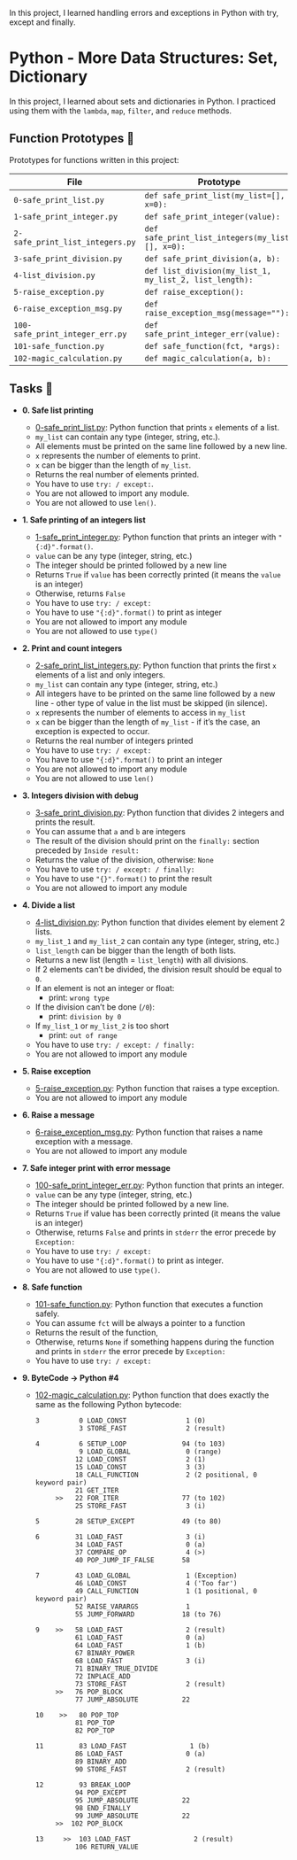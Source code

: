 In this project, I learned handling errors and exceptions in Python with try, except and finally.  

# Python - More Data Structures: Set, Dictionary

In this project, I learned about sets and dictionaries in Python. I practiced using them
with the `lambda`, `map`, `filter`, and `reduce` methods.


## Function Prototypes :floppy_disk:

Prototypes for functions written in this project:

| File                           | Prototype                                                                                                 |
| ------------------------------ | --------------------------------------------------------------------------------------------------------- |
| `0-safe_print_list.py`    | `def safe_print_list(my_list=[], x=0):`                                                                    |
| `1-safe_print_integer.py`          | `def safe_print_integer(value):`                                                           |
| `2-safe_print_list_integers.py`                | `def safe_print_list_integers(my_list=[], x=0):`                                                                               |
| `3-safe_print_division.py`         | `def safe_print_division(a, b):`                                                                      |
| `4-list_division.py`      | `def list_division(my_list_1, my_list_2, list_length):`                                                                   |
| `5-raise_exception.py`             | `def raise_exception():`                                                                          |
| `6-raise_exception_msg.py` | `def raise_exception_msg(message=""):`                                                              |
| `100-safe_print_integer_err.py`        | `def safe_print_integer_err(value):`                                                                         |
| `101-safe_function.py`     | `def safe_function(fct, *args):`                                                                       |
| `102-magic_calculation.py`        | `def magic_calculation(a, b):`                                                                |

## Tasks :page_with_curl:

* **0. Safe list printing**
  * [0-safe_print_list.py](./0-safe_print_list.py): Python function that prints `x` elements of a list.
  * `my_list` can contain any type (integer, string, etc.).
  * All elements must be printed on the same line followed by a new line.
  * `x` represents the number of elements to print.
  * `x` can be bigger than the length of `my_list`.
  * Returns the real number of elements printed.
  * You have to use `try: / except:`.
  * You are not allowed to import any module.
  * You are not allowed to use `len()`.

* **1. Safe printing of an integers list**
  * [1-safe_print_integer.py](./1-safe_print_integer.py): Python function that prints an integer with `"{:d}".format()`.
  * `value` can be any type (integer, string, etc.)
  * The integer should be printed followed by a new line
  * Returns `True` if `value` has been correctly printed (it means the `value` is an integer)
  * Otherwise, returns `False`
  * You have to use `try: / except:`
  * You have to use `"{:d}".format()` to print as integer
  * You are not allowed to import any module
  * You are not allowed to use `type()`

* **2. Print and count integers**
  * [2-safe_print_list_integers.py](./2-safe_print_list_integers.py): Python function that prints the first `x` elements of a list and only integers.
  * `my_list` can contain any type (integer, string, etc.)
  * All integers have to be printed on the same line followed by a new line - other type of value in the list must be skipped (in silence).
  * `x` represents the number of elements to access in `my_list`
  * `x` can be bigger than the length of `my_list` - if it’s the case, an exception is expected to occur.
  * Returns the real number of integers printed
  * You have to use `try: / except:`
  * You have to use `"{:d}".format()` to print an integer
  * You are not allowed to import any module
  * You are not allowed to use `len()`


* **3. Integers division with debug**
  * [3-safe_print_division.py](./3-safe_print_division.py): Python function that divides 2 integers and prints the result.
  * You can assume that `a` and `b` are integers
  * The result of the division should print on the `finally:` section preceded by `Inside result:`
  * Returns the value of the division, otherwise: `None`
  * You have to use `try: / except: / finally:`
  * You have to use `"{}".format()` to print the result
  * You are not allowed to import any module

* **4. Divide a list**
  * [4-list_division.py](./4-list_division.py): Python function that divides element by element 2 lists.
  * `my_list_1` and `my_list_2` can contain any type (integer, string, etc.)
  * `list_length` can be bigger than the length of both lists.
  * Returns a new list (length = `list_length`) with all divisions.
  * If 2 elements can’t be divided, the division result should be equal to `0`.
  * If an element is not an integer or float:
    * print: `wrong type`
  * If the division can’t be done (`/0`):
    * print: `division by 0`
  * If `my_list_1` or `my_list_2` is too short
    * print: `out of range`
  * You have to use `try: / except: / finally:`
  * You are not allowed to import any module

* **5. Raise exception**
  * [5-raise_exception.py](./5-raise_exception.py): Python function that raises a type exception.
  * You are not allowed to import any module

* **6. Raise a message**
  * [6-raise_exception_msg.py](./6-raise_exception_msg.py): Python function that
  raises a name exception with a message.
  * You are not allowed to import any module

* **7. Safe integer print with error message**
  * [100-safe_print_integer_err.py](./100-safe_print_integer_err.py): Python function that prints an integer.
  * `value` can be any type (integer, string, etc.)
  * The integer should be printed followed by a new line.
  * Returns `True` if value has been correctly printed (it means the value is an integer)
  * Otherwise, returns `False` and prints in `stderr` the error precede by `Exception:`
  * You have to use `try: / except:`
  * You have to use `"{:d}".format()` to print as integer.
  * You are not allowed to use `type()`.

* **8. Safe function**
  * [101-safe_function.py](./101-safe_function.py): Python function that executes a function safely.
  * You can assume `fct` will be always a pointer to a function
  * Returns the result of the function,
  * Otherwise, returns `None` if something happens during the function and prints in `stderr` the error precede by `Exception:`
  * You have to use `try: / except:`

* **9. ByteCode -> Python #4**
  * [102-magic_calculation.py](./102-magic_calculation.py): Python function that does exactly the same as the following Python bytecode:  
     ```
     3          0 LOAD_CONST               1 (0)
                3 STORE_FAST               2 (result)

     4          6 SETUP_LOOP              94 (to 103)
                9 LOAD_GLOBAL              0 (range)
               12 LOAD_CONST               2 (1)
               15 LOAD_CONST               3 (3)
               18 CALL_FUNCTION            2 (2 positional, 0 keyword pair)
               21 GET_ITER
          >>   22 FOR_ITER                77 (to 102)
               25 STORE_FAST               3 (i)

     5         28 SETUP_EXCEPT            49 (to 80)

     6         31 LOAD_FAST                3 (i)
               34 LOAD_FAST                0 (a)
               37 COMPARE_OP               4 (>)
               40 POP_JUMP_IF_FALSE       58

     7         43 LOAD_GLOBAL              1 (Exception)
               46 LOAD_CONST               4 ('Too far')
               49 CALL_FUNCTION            1 (1 positional, 0 keyword pair)
               52 RAISE_VARARGS            1
               55 JUMP_FORWARD            18 (to 76)

     9    >>   58 LOAD_FAST                2 (result)
               61 LOAD_FAST                0 (a)
               64 LOAD_FAST                1 (b)
               67 BINARY_POWER
               68 LOAD_FAST                3 (i)
               71 BINARY_TRUE_DIVIDE
               72 INPLACE_ADD
               73 STORE_FAST               2 (result)
          >>   76 POP_BLOCK
               77 JUMP_ABSOLUTE           22

    10    >>   80 POP_TOP
               81 POP_TOP
               82 POP_TOP

    11         83 LOAD_FAST                1 (b)
               86 LOAD_FAST                0 (a)
               89 BINARY_ADD
               90 STORE_FAST               2 (result)

    12         93 BREAK_LOOP
               94 POP_EXCEPT
               95 JUMP_ABSOLUTE           22
               98 END_FINALLY
               99 JUMP_ABSOLUTE           22
          >>  102 POP_BLOCK

     13     >>  103 LOAD_FAST                2 (result)
               106 RETURN_VALUE
     ```